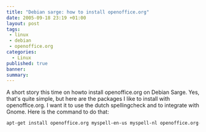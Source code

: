 ```yaml
---
title: "Debian sarge: how to install openoffice.org"
date: 2005-09-18 23:19 +01:00
layout: post
tags:
 - linux
 - debian
 - openoffice.org
categories:
  - Linux
published: true
banner: 
summary:
---
```

A short story this time on howto install openoffice.org on Debian Sarge. Yes, that's quite simple, but here are the packages I like to install with openoffice.org. 
I want it to use the dutch spellingcheck and to integrate with Gnome. Here is the command to do that:

``` bash
apt-get install openoffice.org myspell-en-us myspell-nl openoffice.org-help-en cupsys-bsd libsane openoffice.org-thesaurus-en-us msttcorefonts openoffice.org-mimelnk openoffice.org-gtk-gnome openoffice.org-gnomevfs openclipart myspell-en-us openoffice.org-thesaurus-en-us openoffice.org-help-en
```